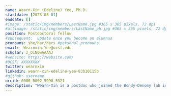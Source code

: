 ```yaml
---
name: Wearn-Xin (Edeline) Yee, Ph.D.
startdate: [2023-08-01]
enddate: []
#image: /static/img/members/LastName.jpg #365 x 365 pixels, 72 dpi
#altimage: /static/img/members/LastName_pb.jpg #365 x 365 pixels, 72 dpi
position: Postdoctoral fellow
#subsequent:  update once you become an alumnus
pronouns: she/her/hers #personal pronouns
email:  Wearnxin.Yee@ucsf.edu 
scholar: z_OiN0wAAAAJ
#website: https://website.com/
#UCSF: XXXXXXXX
twitter: wearnxin
linkedin: wearn-xin-edeline-yee-83b10115b
#github: username
orcid: 0000-0002-5998-5321
description: "Wearn-Xin is a postdoc who joined the Bondy-Denomy lab in August 2023. Wearn-Xin grew up in the sunny island of Singapore and completed her graduate work in the [Tang lab](https://tang.path.ox.ac.uk/) at the University of Oxford in the UK, where she finished her PhD with understanding movement of plasmids in Neisseria spp. After spending years deciding between researching on viruses or on bacteria, she has finally decided to do both. In the Bondy-Denomy lab, Wearn-Xin is working on understanding how conserved genes may inhibit phage replication in Pseudomonas aeruginosa. In her free time, Wearn-Xin enjoys a good hike, exploring new food places and petting dogs that come her way."
---
```

